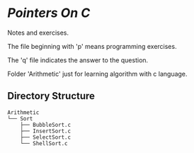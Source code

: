 # *Pointers On C*
Notes and exercises.

The file beginning with 'p' means programming exercises.

The 'q' file indicates the answer to the question.

Folder 'Arithmetic' just for learning algorithm with c language.

## Directory Structure

    Arithmetic
    └── Sort
        ├── BubbleSort.c
        ├── InsertSort.c
        ├── SelectSort.c
        └── ShellSort.c

